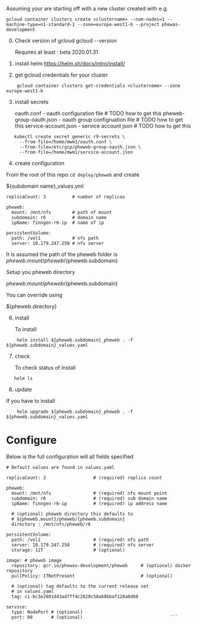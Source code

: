 Assuming your are starting off with a new cluster created with e.g.

```
gcloud container clusters create <clustername> --num-nodes=1 --machine-type=n1-standard-1 --zone=europe-west1-b --project phewas-development
```

0. Check version of gcloud
   gcloud --version

   Requires at least : beta 2020.01.31

1. install helm
   https://helm.sh/docs/intro/install/
2. get gcloud credentials for your cluster

```
	gcloud container clusters get-credentials <clustername> --zone europe-west1-b
```

3. install secrets

   oauth.conf              - oauth configuration file        # TODO how to get this
   pheweb-group-oauth.json - oauth group configruation file  # TODO how to get this
   service-account.json    - service account json            # TODO how to get this
   
```
   kubectl create secret generic r9-secrets \
     --from-file=/home/mwm1/oauth.conf \
     --from-file=/etc/gcp/pheweb-group-oauth.json \
     --from-file=/home/mwm1/service-account.json 
```

4. create configuration


From the root of this repo `cd deploy/pheweb` and create

${subdomain name}_values.yml

```
replicaCount: 3          # number of replicas

pheweb:
  mount: /mnt/nfs        # path of mount
  subdomain: r6          # domain name
  ipName: finngen-r6-ip  # name of ip
  
persistentVolume:
  path: /vol1            # nfs path
  server: 10.179.247.250 # nfs server
```

It is assumed the path of the pheweb folder 
is ${pheweb.mount}/pheweb/${pheweb.subdomain}

Setup you pheweb directory

${pheweb.mount}/pheweb/${pheweb.subdomain}

You can override using

${pheweb.directory}

6. install

   To install

```
	helm install ${pheweb.subdomain}_pheweb . -f ${pheweb.subdomain}_values.yaml
```
7. check

   To check status of install

```
   helm ls
```


8. update

If you have to install

```
	helm upgrade ${pheweb.subdomain}_pheweb . -f ${pheweb.subdomain}_values.yaml
```



# Configure 

Below is the full configuration will all fields specified

```
# Default values are found in values.yaml                                                                                                                                                                          

replicaCount: 3                  # (required) replica count                                                                                                                                                        

pheweb:
  mount: /mnt/nfs                # (required) nfs mount point                                                                                                                                                      
  subdomain: r6                  # (required) sub domain name                                                                                                                                                      
  ipName: finngen-r6-ip          # (required) ip address name                                                                                                                                                      

  # (optional) pheweb directory this defaults to                                                                                                                                                                   
  # ${pheweb.mount}/pheweb/{pheweb.subdomain}                                                                                                                                                                      
  directory : /mnt/nfs/pheweb/r6

persistentVolume:
  path: /vol1                    # (required) nfs path                                                                                                                                                             
  server: 10.179.247.250         # (required) nfs server                                                                                                                                                           
  storage: 11T                   # (optional)                                                                                                                                                                      

image: # pheweb image                                                                                                                                                                                              
  repository: gcr.io/phewas-development/pheweb     # (optional) docker repository                                                                                                                                  
  pullPolicy: IfNotPresent                         # (optional)                                                                                                                                                    

  # (optional) tag defaults to the current release set                                                                                                                                                             
  # in values.yaml                                                                                                                                                                                                 
  tag: ci-bc3e2881d43ad7ff4c2820c58a68bbaf128a0d60

service:
  type: NodePort # (optional)                                                                                                                                                                                      
  port: 80       # (optional)                                 ```
